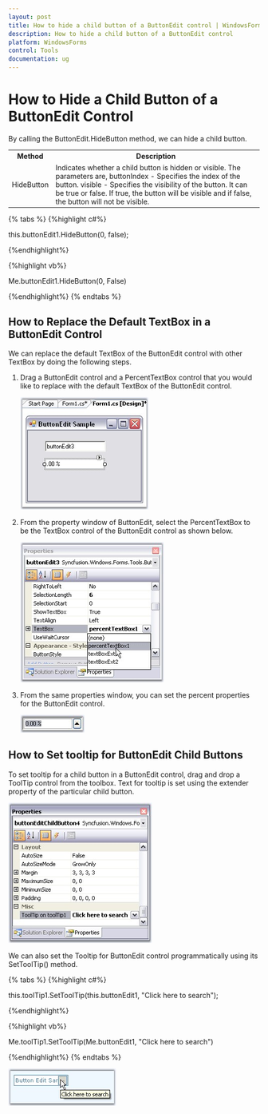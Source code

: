 ```yaml
---
layout: post
title: How to hide a child button of a ButtonEdit control | WindowsForms | Syncfusion
description: How to hide a child button of a ButtonEdit control
platform: WindowsForms
control: Tools
documentation: ug
---
```


# How to Hide a Child Button of a ButtonEdit Control

By calling the ButtonEdit.HideButton method, we can hide a child button. 

<table>
<tr>
<th>
Method</th><th>
Description</th></tr>
<tr>
<td>
HideButton</td><td>
Indicates whether a child button is hidden or visible. The parameters are,
buttonIndex - Specifies the index of the button.
visible - Specifies the visibility of the button. 
It can be true or false. 
If true, the button will be visible and if false, 
the button will not be visible.</td></tr>
</table>

{% tabs %}
{%highlight c#%}

this.buttonEdit1.HideButton(0, false);

{%endhighlight%}

{%highlight vb%}

Me.buttonEdit1.HideButton(0, False)

{%endhighlight%}
{% endtabs %}

## How to Replace the Default TextBox in a ButtonEdit Control

We can replace the default TextBox of the ButtonEdit control with other TextBox by doing the following steps.

1. Drag a ButtonEdit control and a PercentTextBox control that you would like to replace with the default TextBox of the ButtonEdit control.

   ![](FAQ_images/Overview_img105.jpeg)

2. From the property window of ButtonEdit, select the PercentTextBox to be the TextBox control of the ButtonEdit control as shown below. 

   ![](FAQ_images/Overview_img106.jpeg) 

3. From the same properties window, you can set the percent properties for the ButtonEdit control.

   ![](FAQ_images/Overview_img107.jpeg) 


## How to Set tooltip for ButtonEdit Child Buttons

 To set tooltip for a child button in a ButtonEdit control, drag and drop a ToolTip control from the toolbox. Text for tooltip is set using the extender property of the particular child button.

 ![](FAQ_images/Overview_img108.jpeg) 


We can also set the Tooltip for ButtonEdit control programmatically using its SetToolTip() method.

{% tabs %}
{%highlight c#%}

this.toolTip1.SetToolTip(this.buttonEdit1, "Click here to search");

{%endhighlight%}

{%highlight vb%}

Me.toolTip1.SetToolTip(Me.buttonEdit1, "Click here to search")

{%endhighlight%}
{% endtabs %}

 ![](FAQ_images/Overview_img109.jpeg) 
